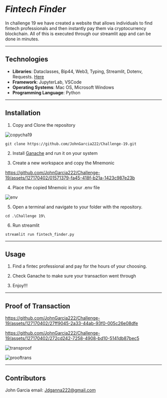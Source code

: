 # ***Fintech Finder***

In challenge 19 we have created a website that allows individuals to find fintech professionals and then instantly pay them via cryptocurrency blockchain. All of this is executed through our streamlit app and can be done in minutes.

------------------------

## Technologies

- __Libraries__: Dataclasses, Bip44, Web3, Typing, Streamlit, Dotenv, Requests. [Here](https://pypi.org/)  
- __Framework__: JupyterLab, VSCode
- __Operating Systems__: Mac OS, Microsoft Windows  
- __Programming Language__: Python  

------------------------

## Installation

1. Copy and Clone the repository  

![copycha19](https://github.com/JohnGarcia222/Challenge-19/assets/127170402/847982c0-1959-4145-ac37-a297f214c580)  

```git clone https://github.com/JohnGarcia222/Challenge-19.git```  

2. Install [Ganache](https://trufflesuite.com/ganache/) and run it on your system

3. Create a new workspace and copy the Mnemonic  

https://github.com/JohnGarcia222/Challenge-19/assets/127170402/01571379-fa45-418f-b21a-1423c987e23b

4. Place the copied Mnemoic in your .env file

![env](https://github.com/JohnGarcia222/Challenge-19/assets/127170402/abc6bddb-b152-4697-b82d-91b9aaf4aa85)

5. Open a terminal and navigate to your folder with the repository. 

```cd .\Challenge 19\```  

6. Run streamlit  

```streamlit run fintech_finder.py```  

-----------------------------

## Usage

1. Find a fintec professional and pay for the hours of your choosing.  

2. Check Ganache to make sure your transaction went through  

3. Enjoy!!!

-------------------------------

## Proof of Transaction

https://github.com/JohnGarcia222/Challenge-19/assets/127170402/27ff9045-2a33-44ab-93f0-005c26e08dfe

https://github.com/JohnGarcia222/Challenge-19/assets/127170402/272cd242-7258-4908-bd10-5141db87bec5

![transproof](https://github.com/JohnGarcia222/Challenge-19/assets/127170402/7b6e9a60-c9ba-4656-841a-6d798e9d012b)

![prooftrans](https://github.com/JohnGarcia222/Challenge-19/assets/127170402/64276683-4ee2-4903-8d64-e31dd28ad6d1)


----------------------------

## Contributors

John Garcia
email: Jdganna222@gmail.com

